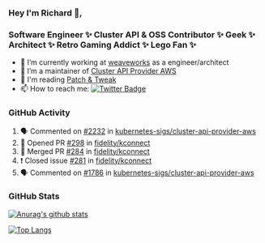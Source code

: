 ### Hey I'm Richard 👋, 

<h3 align="left">Software Engineer ✨ Cluster API & OSS Contributor ✨ Geek ✨ Architect ✨ Retro Gaming Addict ✨ Lego Fan ✨</h3>

- 🔭 I’m currently working at [weaveworks](https://github.com/weaveworks) as a engineer/architect
- 👯 I’m a maintainer of [Cluster API Provider AWS](https://github.com/kubernetes-sigs/cluster-api-provider-aws)
- 💬 I'm reading [Patch & Tweak](https://bjooks.com/products/patch-tweak-exploring-modular-synthesis)
- 📫 How to reach me: [![Twitter Badge](https://img.shields.io/badge/-@fruit_case-00acee?style=flat&logo=Twitter&logoColor=white)](https://twitter.com/intent/follow?screen_name=fruit_case "Follow on Twitter")

### GitHub Activity 

<!--START_SECTION:activity-->
1. 🗣 Commented on [#2232](https://github.com/kubernetes-sigs/cluster-api-provider-aws/issues/2232) in [kubernetes-sigs/cluster-api-provider-aws](https://github.com/kubernetes-sigs/cluster-api-provider-aws)
2. 💪 Opened PR [#298](https://github.com/fidelity/kconnect/pull/298) in [fidelity/kconnect](https://github.com/fidelity/kconnect)
3. 🎉 Merged PR [#284](https://github.com/fidelity/kconnect/pull/284) in [fidelity/kconnect](https://github.com/fidelity/kconnect)
4. ❗️ Closed issue [#281](https://github.com/fidelity/kconnect/issues/281) in [fidelity/kconnect](https://github.com/fidelity/kconnect)
5. 🗣 Commented on [#1786](https://github.com/kubernetes-sigs/cluster-api-provider-aws/issues/1786) in [kubernetes-sigs/cluster-api-provider-aws](https://github.com/kubernetes-sigs/cluster-api-provider-aws)
<!--END_SECTION:activity-->

### GitHub Stats

[![Anurag's github stats](https://github-readme-stats.vercel.app/api?username=richardcase&count_private=true&show_icons=true)](https://github.com/anuraghazra/github-readme-stats)

[![Top Langs](https://github-readme-stats.vercel.app/api/top-langs/?username=richardcase&hide=html&layout=compact)](https://github.com/anuraghazra/github-readme-stats)
